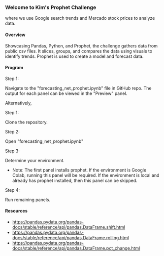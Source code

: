 ### Welcome to Kim's Prophet Challenge

where we use Google search trends and Mercado stock prices to analyze data.

#### Overview

Showcasing Pandas, Python, and Prophet, the challenge gathers data from public csv files. It slices, groups, and compares the data using visuals to identify trends. Prophet is used to create a model and forecast data.

#### Program

Step 1:

Navigate to the "forecasting_net_prophet.ipynb" file in GitHub repo. The output for each panel can be viewed in the "Preview" panel.

Alternatively,

Step 1:

Clone the repository.

Step 2:

Open "forecasting_net_prophet.ipynb"

Step 3:

Determine your environment.

- Note: The first panel installs prophet. If the environment is Google Colab, running this panel will be required. If the environment is local and already has prophet installed, then this panel can be skipped.

Step 4:

Run remaining panels.

#### Resources

- https://pandas.pydata.org/pandas-docs/stable/reference/api/pandas.DataFrame.shift.html
- https://pandas.pydata.org/pandas-docs/stable/reference/api/pandas.DataFrame.rolling.html
- https://pandas.pydata.org/pandas-docs/stable/reference/api/pandas.DataFrame.pct_change.html
